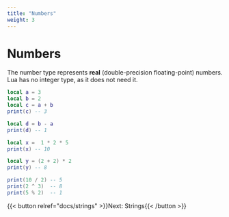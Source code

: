 ```yaml
---
title: "Numbers"
weight: 3
---
```


# Numbers

The number type represents **real** (double-precision floating-point) numbers.
Lua has no integer type, as it does not need it.

```lua
local a = 3
local b = 2
local c = a + b
print(c) -- 3

local d = b - a
print(d) -- 1

local x =  1 * 2 * 5
print(x) -- 10

local y = (2 + 2) * 2
print(y) -- 8

print(10 / 2) -- 5
print(2 ^ 3)  -- 8
print(5 % 2)  -- 1
```

{{< button relref="docs/strings"  >}}Next: Strings{{< /button >}}
